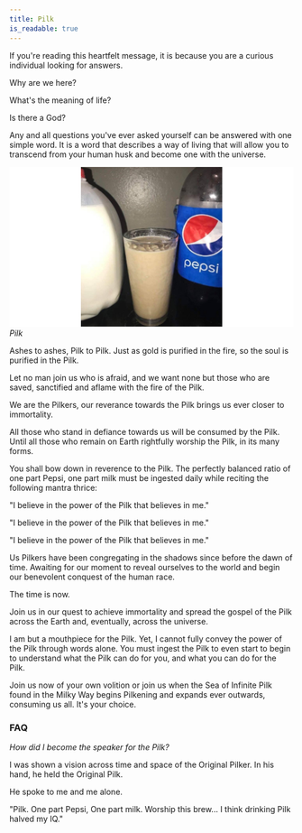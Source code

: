 ```yaml
---
title: Pilk
is_readable: true
---
```


If you're reading this heartfelt message, it is because you are a curious individual looking for answers.

Why are we here?

What's the meaning of life?

Is there a God?

Any and all questions you've ever asked yourself can be answered with one simple word. It is a word that describes a way of living that will allow you to transcend from your human husk and become one with the universe.

![Pilk](img/pilk.jpg) _Pilk_

Ashes to ashes, Pilk to Pilk. Just as gold is purified in the fire, so the soul is purified in the Pilk.

Let no man join us who is afraid, and we want none but those who are saved, sanctified and aflame with the fire of the Pilk.

We are the Pilkers, our reverance towards the Pilk brings us ever closer to immortality.

All those who stand in defiance towards us will be consumed by the Pilk. Until all those who remain on Earth rightfully worship the Pilk, in its many forms.

You shall bow down in reverence to the Pilk. The perfectly balanced ratio of one part Pepsi, one part milk must be ingested daily while reciting the following mantra thrice:

"I believe in the power of the Pilk that believes in me."

"I believe in the power of the Pilk that believes in me."

"I believe in the power of the Pilk that believes in me."

Us Pilkers have been congregating in the shadows since before the dawn of time. Awaiting for our moment to reveal ourselves to the world and begin our benevolent conquest of the human race.

The time is now.

Join us in our quest to achieve immortality and spread the gospel of the Pilk across the Earth and, eventually, across the universe.

I am but a mouthpiece for the Pilk. Yet, I cannot fully convey the power of the Pilk through words alone. You must ingest the Pilk to even start to begin to understand what the Pilk can do for you, and what you can do for the Pilk.

Join us now of your own volition or join us when the Sea of Infinite Pilk found in the Milky Way begins Pilkening and expands ever outwards, consuming us all. It's your choice.

### FAQ

_How did I become the speaker for the Pilk?_

I was shown a vision across time and space of the Original Pilker. In his hand, he held the Original Pilk.

He spoke to me and me alone.

"Pilk. One part Pepsi, One part milk. Worship this brew... I think drinking Pilk halved my IQ."

<br>
<br>
<br>
<br>
<br>
<br>
<br>
<br>
<br>
